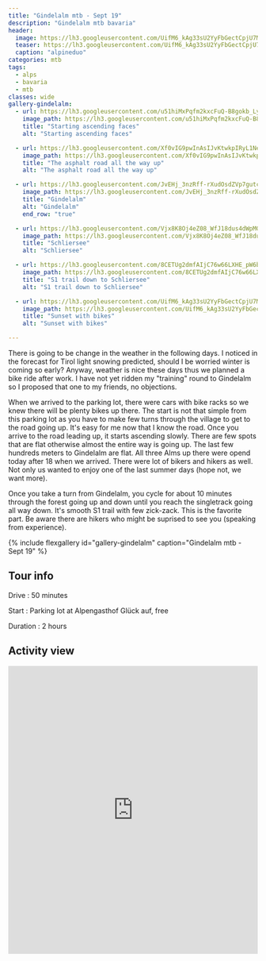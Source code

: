 ```yaml
---
title: "Gindelalm mtb - Sept 19"
description: "Gindelalm mtb bavaria"
header:
  image: https://lh3.googleusercontent.com/UifM6_kAg33sU2YyFbGectCpjU7MVbvhpxI13mt3NFzRlCztIBpa-r07ejV07zRqW1B9juzYpv3AOGJMA1NFfxulcm16AZwdQa9_9ZSnYnxQBoSM8xKIt7hpo7zRIgl0P3DPmjAZcJZQt3u_0TeztL1kbJEh-uC6fsauVSL6DBA4VaLsaZb0t-y4FhdG-BDsATPBE3W66gyFF-QaybKGyp1odZwtiKbTavv7fqtayFG77NS3faPziMcc7zJE2-JaY_R1m94AbRfkphTO6xxV42k-s7wwp4JGd5RrrP5jU6KizXcP1fbArsMmVfpsOb8siaSJwM70A8xbIYGzvabE3leRKUdZ9NUfuo2TyApCIa6a1OOHmx7S2KbNPfLQeHYW16SFrE16LwsNEa4PhnND1LJMSrXKSEmFGweUKAYaLf7K8LE-JtFZTMwZYuMG-_bMlg1nDYdYRVo7_9qB64YAW2dh4WHnilraWUS6n7FrwiPsyN529ZwcX49As_rNVgP0D0OzDaNLV7yoRCPOo_c2NYMdNhOq1SdadE34sVsetCBMhziw0N-D3RPFJiYKI_eIyiL3RGBrXRnVLPaO6hcq8LuEMzJY5PJlNILdRnFS-WLQDTzCethv4l4ncZtB1EYx9EFEyoDHQHhM_TbzjoTazs3bjhH6ZNwKGLWyTYnfr0Lx4xvaVHn6uDZ67dXoF3zvJfPuJIjmSTXQGyiMDMrztPYogbT3SdlqQPHOKfh6SymmuKNE9A=w2054-h1542-no
  teaser: https://lh3.googleusercontent.com/UifM6_kAg33sU2YyFbGectCpjU7MVbvhpxI13mt3NFzRlCztIBpa-r07ejV07zRqW1B9juzYpv3AOGJMA1NFfxulcm16AZwdQa9_9ZSnYnxQBoSM8xKIt7hpo7zRIgl0P3DPmjAZcJZQt3u_0TeztL1kbJEh-uC6fsauVSL6DBA4VaLsaZb0t-y4FhdG-BDsATPBE3W66gyFF-QaybKGyp1odZwtiKbTavv7fqtayFG77NS3faPziMcc7zJE2-JaY_R1m94AbRfkphTO6xxV42k-s7wwp4JGd5RrrP5jU6KizXcP1fbArsMmVfpsOb8siaSJwM70A8xbIYGzvabE3leRKUdZ9NUfuo2TyApCIa6a1OOHmx7S2KbNPfLQeHYW16SFrE16LwsNEa4PhnND1LJMSrXKSEmFGweUKAYaLf7K8LE-JtFZTMwZYuMG-_bMlg1nDYdYRVo7_9qB64YAW2dh4WHnilraWUS6n7FrwiPsyN529ZwcX49As_rNVgP0D0OzDaNLV7yoRCPOo_c2NYMdNhOq1SdadE34sVsetCBMhziw0N-D3RPFJiYKI_eIyiL3RGBrXRnVLPaO6hcq8LuEMzJY5PJlNILdRnFS-WLQDTzCethv4l4ncZtB1EYx9EFEyoDHQHhM_TbzjoTazs3bjhH6ZNwKGLWyTYnfr0Lx4xvaVHn6uDZ67dXoF3zvJfPuJIjmSTXQGyiMDMrztPYogbT3SdlqQPHOKfh6SymmuKNE9A=w800-h300-no
  caption: "alpineduo"
categories: mtb
tags:
  - alps
  - bavaria
  - mtb
classes: wide
gallery-gindelalm:
  - url: https://lh3.googleusercontent.com/u51hiMxPqfm2kxcFuQ-B8gokb_LycmsdnsguMal8XpoZY5XttFDweNfvLijD8YHek8d13mwdit3s_skKrypceSFdiXorlCUv0PMKCdBBmetcSFLmSwUI9W6n4ir3n9xPxYXQbfZn0e1HlJqGkTWZ2y2Ol2nQ1GyskddynJpO--DCgFG0h1Fjvrg2n_xk4sXXruqA04QnmY2rq-7__IaxSoBsfO3yPiVC9ooQM1uUd_JCeJr_lsEjyLwgjm-NoT0Gx23U7HvrOxFXa3bHLbNr92RgR9JVFSPSmK2YbuKcNRgMSgJjS9QnuKXVxQMRuEIKQsDVhh6is0GT2fqV7usAxhazgh-bDjCAwZBkLPbeulPEIbXK40EerWD4OQ0nLstwh_3Vv3Tw8e7ooH75oAg4piKS8VG_DgtRwc0MMkcgiVHkHgBdsnyNdVPYaQPKi_a2rRZ6Wl-T-fLGFNW18HS0jB8p4ZqNlvNtnA_iGB58MCEgiz_ANswQLl-6moWF76UirhfBj-8P2cEIyflfR4xzlFqPXyeh_QAN1vsF9VWeCS-ghmFGIlFLXtdbqGwm-2J1ZTdJ9tTrFbiG6ebNUTzRThGpm7hSDWl1UI5Vnc9BrJAdN1HYJH498zYuhrYbuL0l1XIJtgY-4TD4GYVamN8j5z2HjUlwvF1uTiyH13l_dvdjnaBqFCE7ELNiTo8n7NqY71sZjjI9KpFyoc29e3wYZ-h_1is3jc2LNAZ7Bl6C8ojaZ1AYWQ=w2054-h1540-no
    image_path: https://lh3.googleusercontent.com/u51hiMxPqfm2kxcFuQ-B8gokb_LycmsdnsguMal8XpoZY5XttFDweNfvLijD8YHek8d13mwdit3s_skKrypceSFdiXorlCUv0PMKCdBBmetcSFLmSwUI9W6n4ir3n9xPxYXQbfZn0e1HlJqGkTWZ2y2Ol2nQ1GyskddynJpO--DCgFG0h1Fjvrg2n_xk4sXXruqA04QnmY2rq-7__IaxSoBsfO3yPiVC9ooQM1uUd_JCeJr_lsEjyLwgjm-NoT0Gx23U7HvrOxFXa3bHLbNr92RgR9JVFSPSmK2YbuKcNRgMSgJjS9QnuKXVxQMRuEIKQsDVhh6is0GT2fqV7usAxhazgh-bDjCAwZBkLPbeulPEIbXK40EerWD4OQ0nLstwh_3Vv3Tw8e7ooH75oAg4piKS8VG_DgtRwc0MMkcgiVHkHgBdsnyNdVPYaQPKi_a2rRZ6Wl-T-fLGFNW18HS0jB8p4ZqNlvNtnA_iGB58MCEgiz_ANswQLl-6moWF76UirhfBj-8P2cEIyflfR4xzlFqPXyeh_QAN1vsF9VWeCS-ghmFGIlFLXtdbqGwm-2J1ZTdJ9tTrFbiG6ebNUTzRThGpm7hSDWl1UI5Vnc9BrJAdN1HYJH498zYuhrYbuL0l1XIJtgY-4TD4GYVamN8j5z2HjUlwvF1uTiyH13l_dvdjnaBqFCE7ELNiTo8n7NqY71sZjjI9KpFyoc29e3wYZ-h_1is3jc2LNAZ7Bl6C8ojaZ1AYWQ=w400-h300-no
    title: "Starting ascending faces"
    alt: "Starting ascending faces"

  - url: https://lh3.googleusercontent.com/Xf0vIG9pwInAsIJvKtwkpIRyL1NedDjjJtybVHDMWfIhFG71FScbEYwWE_FXppN6ViGKRqivOQInwcxo7lLB4eyYF_esYUSDzOv1Zp1wF0iL55ootuAIKx-ztpY57XQYTU3yLpBahOxg6hYEkbSW5p-ONzMZZj4oMFL6p3VVyd40_utjAgRgYkzRBvS8Y5_EgC1ChJMNIeH7YOeOy2yqY_3-rpVTE3wUY1V2kExhfckndwHLGZjB9QSwOZN4_5xu-t4STMRd0tfsvKgEJsNaOhSQ3rjz6KwiMg_DCyGXR2mbQYIM_4_sVsHNTdwFUTcd-vTQOZXWrByBKwNSd11yo74ndxAJXVe0Pw90OO5874vQt128Ej8C_It9ZvHB7VzM-7u6VdfTbc5Rz_XX5TcoHs9Ig3ARFfSMTawA2fzSBIor_H11NdqkgEziNPUkfbzWqH8-IdWfNT2BYEF18LKqSDzUoQXv7dSVrUd8MfRYz6WztHcW9Ovk9_jCO1gjTWOLrLotdnuhoVKt_Ux1JM05QdW3I7EMWAGZkG2O_VaN6tzMGLaJ1uSP41YOB1GoBAT0R_0IH4i9Vm7BtPzU2b-Eq_sOI3G97TaVXVEBwCkqp2ZPz77CI5NJwCzs_HsciHR2CYrevCS79dlFQ7Cluhy74SNAUByOSUaM0RNn4BZmwtDMwnborzEH-IOJ42wJSrLiaBvF7PzbIu6KGoiuZE2omVnTn4acLbuKaP3S_vYrnLadZMJgpA=w1156-h1540-no
    image_path: https://lh3.googleusercontent.com/Xf0vIG9pwInAsIJvKtwkpIRyL1NedDjjJtybVHDMWfIhFG71FScbEYwWE_FXppN6ViGKRqivOQInwcxo7lLB4eyYF_esYUSDzOv1Zp1wF0iL55ootuAIKx-ztpY57XQYTU3yLpBahOxg6hYEkbSW5p-ONzMZZj4oMFL6p3VVyd40_utjAgRgYkzRBvS8Y5_EgC1ChJMNIeH7YOeOy2yqY_3-rpVTE3wUY1V2kExhfckndwHLGZjB9QSwOZN4_5xu-t4STMRd0tfsvKgEJsNaOhSQ3rjz6KwiMg_DCyGXR2mbQYIM_4_sVsHNTdwFUTcd-vTQOZXWrByBKwNSd11yo74ndxAJXVe0Pw90OO5874vQt128Ej8C_It9ZvHB7VzM-7u6VdfTbc5Rz_XX5TcoHs9Ig3ARFfSMTawA2fzSBIor_H11NdqkgEziNPUkfbzWqH8-IdWfNT2BYEF18LKqSDzUoQXv7dSVrUd8MfRYz6WztHcW9Ovk9_jCO1gjTWOLrLotdnuhoVKt_Ux1JM05QdW3I7EMWAGZkG2O_VaN6tzMGLaJ1uSP41YOB1GoBAT0R_0IH4i9Vm7BtPzU2b-Eq_sOI3G97TaVXVEBwCkqp2ZPz77CI5NJwCzs_HsciHR2CYrevCS79dlFQ7Cluhy74SNAUByOSUaM0RNn4BZmwtDMwnborzEH-IOJ42wJSrLiaBvF7PzbIu6KGoiuZE2omVnTn4acLbuKaP3S_vYrnLadZMJgpA=w300-h400-no
    title: "The asphalt road all the way up"
    alt: "The asphalt road all the way up"

  - url: https://lh3.googleusercontent.com/JvEHj_3nzRff-rXudOsdZVp7gutcTPMNxkw-e8Oa7dbhW2q9ltEV-fIYRlaoj_A-y_aTe4Yy5FCyOW0YszvZYzh-jD9pFxnue7nxo6pl0V4Ckox2rzWLVHHQwLKzZ9EOJdwteBy4vFhhcO6ZeTrI3Lb9UVs7dTxWOpbJdz_Jw2OGGdbVeZUZC0y1XGL-JYz9T_0NUm--FpcjjmnYQ57OrE5lLBrATGMBQADW3TyRCsXNYNmc5RjsKnExpZHl3hoNqCOVzYIJdMcqSYz78vuRtFrSupYjeDNKvr-G3S5rcoOyy6JIDuJHndcaYFTqNxZy1r4fXHs5MLiO_1WXwy0H8EjoGTbsdaUVRx8sYI4kYHTY-cbzJYQf5SXle5TS3fiZO-1neYM-p2G1lkI0BQy3n_fIu0BUf38ZxGUdDnFcWx9j4WG5j03novZ9ezE93fiWTUK_hW0zE-hh51JVwkD77Kl0zhrz4oXERpC7hgxIZTDH1VYJKfD9sbAPGXotnKEUADyIv_raa6EPWwRpMCrl0uFcN9hC8kyCBT-47Z1liiZfM0S2ghlgma5JgaeyuctKla-U4JGpR4ALMXtIgixRuqgg6dXYQQWK0mpEMHHMlvIYlgGjxkjMvo5KnOevvkHOQlkdK8cYzVr1u7VIhrOM82vWdPntYZRfuevQCPVn_etpAQr8DlQ6Euo2mEzMB-KnG9Gqf-lpqGmJvDAy-wIvOH1LA4wGgIOkzNKvu2Ugnt7KaIO9Mw=w2054-h1542-no
    image_path: https://lh3.googleusercontent.com/JvEHj_3nzRff-rXudOsdZVp7gutcTPMNxkw-e8Oa7dbhW2q9ltEV-fIYRlaoj_A-y_aTe4Yy5FCyOW0YszvZYzh-jD9pFxnue7nxo6pl0V4Ckox2rzWLVHHQwLKzZ9EOJdwteBy4vFhhcO6ZeTrI3Lb9UVs7dTxWOpbJdz_Jw2OGGdbVeZUZC0y1XGL-JYz9T_0NUm--FpcjjmnYQ57OrE5lLBrATGMBQADW3TyRCsXNYNmc5RjsKnExpZHl3hoNqCOVzYIJdMcqSYz78vuRtFrSupYjeDNKvr-G3S5rcoOyy6JIDuJHndcaYFTqNxZy1r4fXHs5MLiO_1WXwy0H8EjoGTbsdaUVRx8sYI4kYHTY-cbzJYQf5SXle5TS3fiZO-1neYM-p2G1lkI0BQy3n_fIu0BUf38ZxGUdDnFcWx9j4WG5j03novZ9ezE93fiWTUK_hW0zE-hh51JVwkD77Kl0zhrz4oXERpC7hgxIZTDH1VYJKfD9sbAPGXotnKEUADyIv_raa6EPWwRpMCrl0uFcN9hC8kyCBT-47Z1liiZfM0S2ghlgma5JgaeyuctKla-U4JGpR4ALMXtIgixRuqgg6dXYQQWK0mpEMHHMlvIYlgGjxkjMvo5KnOevvkHOQlkdK8cYzVr1u7VIhrOM82vWdPntYZRfuevQCPVn_etpAQr8DlQ6Euo2mEzMB-KnG9Gqf-lpqGmJvDAy-wIvOH1LA4wGgIOkzNKvu2Ugnt7KaIO9Mw=w400-h300-no
    title: "Gindelalm"
    alt: "Gindelalm"
    end_row: "true"

  - url: https://lh3.googleusercontent.com/Vjx8K8Oj4eZ08_WfJ18dus4dWpMGWelxXopawIw2_nPax8INadc8ED5U0nuCHXPrvSIuIBmzVPir50I5vr36n8asXadHKTNuvU3zmVZ6dwfKN968iLK6_R9xOLliQCGqpChGcXEtmUrkutNBkIn0kRr5sX-wt8a-agr2o8IcHcWpIje8AcLzX-E8izBUbwdPSnWylIcWbukdIWGraclW6IVUsTAdiYNy8Tdu8GSR07_acaQ7ZPESgvjzTIJVEUxFlCnbeFmnCQdTdW9dcG-sd-iArgpaE_aO7nxJ17lLoIJ0CaRmzKnc2I9imNwGNRF7N-BRNs1sPgEcoj6y2RqcGe0Eif08heTFD3vJa59XlRueCruJsfnfzn-m7V6-HBdcCK-c74W1pqmnQJsRGODCh21hgAl9ZZvQtkzD0FUfS3zwC5y4F0ATX6xAfhxb559fH1d7uweg9dM63ryAzYeGO690EBWDcBZKVLUO6zgzHZSThnkaCbo2Wo7Rh4Xo59eN72u55qEzz143lMXBtKhGbgz5uT5zpCrFNcRAcV0ecHqqvWRyffsqLp0M7fs140XK_WtQ1gx3vcWQ91xXTA69d8p3Vlv1Vse71X2tqoB-_dMQKj9z9QqsOH1ewlljTdQGLUBK8PjC5DtcYCPtVAvsemmKJ7vQmy0xc5TpB3i2UIRxnKlJXg0CU22T-UUeeCuneF3z-Yv4LlOlouvkHwXjToglOCm1di3A7mgm4dTf6EoszlAhYw=w1156-h1540-no
    image_path: https://lh3.googleusercontent.com/Vjx8K8Oj4eZ08_WfJ18dus4dWpMGWelxXopawIw2_nPax8INadc8ED5U0nuCHXPrvSIuIBmzVPir50I5vr36n8asXadHKTNuvU3zmVZ6dwfKN968iLK6_R9xOLliQCGqpChGcXEtmUrkutNBkIn0kRr5sX-wt8a-agr2o8IcHcWpIje8AcLzX-E8izBUbwdPSnWylIcWbukdIWGraclW6IVUsTAdiYNy8Tdu8GSR07_acaQ7ZPESgvjzTIJVEUxFlCnbeFmnCQdTdW9dcG-sd-iArgpaE_aO7nxJ17lLoIJ0CaRmzKnc2I9imNwGNRF7N-BRNs1sPgEcoj6y2RqcGe0Eif08heTFD3vJa59XlRueCruJsfnfzn-m7V6-HBdcCK-c74W1pqmnQJsRGODCh21hgAl9ZZvQtkzD0FUfS3zwC5y4F0ATX6xAfhxb559fH1d7uweg9dM63ryAzYeGO690EBWDcBZKVLUO6zgzHZSThnkaCbo2Wo7Rh4Xo59eN72u55qEzz143lMXBtKhGbgz5uT5zpCrFNcRAcV0ecHqqvWRyffsqLp0M7fs140XK_WtQ1gx3vcWQ91xXTA69d8p3Vlv1Vse71X2tqoB-_dMQKj9z9QqsOH1ewlljTdQGLUBK8PjC5DtcYCPtVAvsemmKJ7vQmy0xc5TpB3i2UIRxnKlJXg0CU22T-UUeeCuneF3z-Yv4LlOlouvkHwXjToglOCm1di3A7mgm4dTf6EoszlAhYw=w300-h400-no
    title: "Schliersee"
    alt: "Schliersee"

  - url: https://lh3.googleusercontent.com/8CETUg2dmfAIjC76w66LXHE_pW6bm0MJ3D-XyYrgBuNkXK1uultEdl0jopmQrCrHgq7x99tvwTsRCwSXluvW5fTNyeiNg-InOFxDaKpzpV7_D9_SpjWKkdBYObHIIAwBP1qMKGo73RaX6Q3qWEfUX2pA1IGlMy8uue38JaqdV2VRrCgjVLVIaHH1KhaydLg4PcLprYx8ym0GSLnmC6ZeGYEnGm7x-713HG_joDIfTy5X5a4DCtSAs35haCDvWPS5y7s6_3iox12Ss1AvsMuUd2dAKayja44551b0BqKdpPQ_iAEz0zSGM-QGSfL1VPYQiH8bYmKUNy_8TRrMEOAGCk6DbRxX7sZboc1nFcfGBac8xKWeJJuTpJ0AZFQ9SrEjyoVqaG5T7ap4gG6ttwyi5CDUMZMDsjirAWNqaaOEuwt9uD7MQ-Z662QUXDvXbxmdstFVebEWDgAL7pr-_G5oi0DeVofhIr1HbqdG9qtA9nKdFskgdOAbToZI5e8X0BeLQKqnt_fOIi3Y7M86FS6abV9ZjonRXQm4kOm9ZOlkeKfsMG8H4-YJ18a5gsdWOEcZC4STRdO471hVorKYDp-d8Z9rpJfQeOO6X8bt7Vpew_mkm6iC2AbZYRx0kvQNDPE769F7pKUx0MgyQVjcqhFwf5qzztHyIHapUYuiJigGsJ7FyqoZrXbVCEg3u3lVtqNveI4Ki4gEtl0N7nQkhi_UHBB5qHHDP5GigLUkvg755W-VP-zvxQ=w1156-h1540-no
    image_path: https://lh3.googleusercontent.com/8CETUg2dmfAIjC76w66LXHE_pW6bm0MJ3D-XyYrgBuNkXK1uultEdl0jopmQrCrHgq7x99tvwTsRCwSXluvW5fTNyeiNg-InOFxDaKpzpV7_D9_SpjWKkdBYObHIIAwBP1qMKGo73RaX6Q3qWEfUX2pA1IGlMy8uue38JaqdV2VRrCgjVLVIaHH1KhaydLg4PcLprYx8ym0GSLnmC6ZeGYEnGm7x-713HG_joDIfTy5X5a4DCtSAs35haCDvWPS5y7s6_3iox12Ss1AvsMuUd2dAKayja44551b0BqKdpPQ_iAEz0zSGM-QGSfL1VPYQiH8bYmKUNy_8TRrMEOAGCk6DbRxX7sZboc1nFcfGBac8xKWeJJuTpJ0AZFQ9SrEjyoVqaG5T7ap4gG6ttwyi5CDUMZMDsjirAWNqaaOEuwt9uD7MQ-Z662QUXDvXbxmdstFVebEWDgAL7pr-_G5oi0DeVofhIr1HbqdG9qtA9nKdFskgdOAbToZI5e8X0BeLQKqnt_fOIi3Y7M86FS6abV9ZjonRXQm4kOm9ZOlkeKfsMG8H4-YJ18a5gsdWOEcZC4STRdO471hVorKYDp-d8Z9rpJfQeOO6X8bt7Vpew_mkm6iC2AbZYRx0kvQNDPE769F7pKUx0MgyQVjcqhFwf5qzztHyIHapUYuiJigGsJ7FyqoZrXbVCEg3u3lVtqNveI4Ki4gEtl0N7nQkhi_UHBB5qHHDP5GigLUkvg755W-VP-zvxQ=w300-h400-no
    title: "S1 trail down to Schliersee"
    alt: "S1 trail down to Schliersee"

  - url: https://lh3.googleusercontent.com/UifM6_kAg33sU2YyFbGectCpjU7MVbvhpxI13mt3NFzRlCztIBpa-r07ejV07zRqW1B9juzYpv3AOGJMA1NFfxulcm16AZwdQa9_9ZSnYnxQBoSM8xKIt7hpo7zRIgl0P3DPmjAZcJZQt3u_0TeztL1kbJEh-uC6fsauVSL6DBA4VaLsaZb0t-y4FhdG-BDsATPBE3W66gyFF-QaybKGyp1odZwtiKbTavv7fqtayFG77NS3faPziMcc7zJE2-JaY_R1m94AbRfkphTO6xxV42k-s7wwp4JGd5RrrP5jU6KizXcP1fbArsMmVfpsOb8siaSJwM70A8xbIYGzvabE3leRKUdZ9NUfuo2TyApCIa6a1OOHmx7S2KbNPfLQeHYW16SFrE16LwsNEa4PhnND1LJMSrXKSEmFGweUKAYaLf7K8LE-JtFZTMwZYuMG-_bMlg1nDYdYRVo7_9qB64YAW2dh4WHnilraWUS6n7FrwiPsyN529ZwcX49As_rNVgP0D0OzDaNLV7yoRCPOo_c2NYMdNhOq1SdadE34sVsetCBMhziw0N-D3RPFJiYKI_eIyiL3RGBrXRnVLPaO6hcq8LuEMzJY5PJlNILdRnFS-WLQDTzCethv4l4ncZtB1EYx9EFEyoDHQHhM_TbzjoTazs3bjhH6ZNwKGLWyTYnfr0Lx4xvaVHn6uDZ67dXoF3zvJfPuJIjmSTXQGyiMDMrztPYogbT3SdlqQPHOKfh6SymmuKNE9A=w2054-h1542-no
    image_path: https://lh3.googleusercontent.com/UifM6_kAg33sU2YyFbGectCpjU7MVbvhpxI13mt3NFzRlCztIBpa-r07ejV07zRqW1B9juzYpv3AOGJMA1NFfxulcm16AZwdQa9_9ZSnYnxQBoSM8xKIt7hpo7zRIgl0P3DPmjAZcJZQt3u_0TeztL1kbJEh-uC6fsauVSL6DBA4VaLsaZb0t-y4FhdG-BDsATPBE3W66gyFF-QaybKGyp1odZwtiKbTavv7fqtayFG77NS3faPziMcc7zJE2-JaY_R1m94AbRfkphTO6xxV42k-s7wwp4JGd5RrrP5jU6KizXcP1fbArsMmVfpsOb8siaSJwM70A8xbIYGzvabE3leRKUdZ9NUfuo2TyApCIa6a1OOHmx7S2KbNPfLQeHYW16SFrE16LwsNEa4PhnND1LJMSrXKSEmFGweUKAYaLf7K8LE-JtFZTMwZYuMG-_bMlg1nDYdYRVo7_9qB64YAW2dh4WHnilraWUS6n7FrwiPsyN529ZwcX49As_rNVgP0D0OzDaNLV7yoRCPOo_c2NYMdNhOq1SdadE34sVsetCBMhziw0N-D3RPFJiYKI_eIyiL3RGBrXRnVLPaO6hcq8LuEMzJY5PJlNILdRnFS-WLQDTzCethv4l4ncZtB1EYx9EFEyoDHQHhM_TbzjoTazs3bjhH6ZNwKGLWyTYnfr0Lx4xvaVHn6uDZ67dXoF3zvJfPuJIjmSTXQGyiMDMrztPYogbT3SdlqQPHOKfh6SymmuKNE9A=w400-h300-no
    title: "Sunset with bikes"
    alt: "Sunset with bikes"

---
```


There is going to be change in the weather in the following days. I noticed in the forecast for Tirol light snowing predicted, should I be worried winter is coming so early? Anyway, weather is nice these days thus we planned a bike ride after work. I have not yet ridden my "training" round to Gindelalm so I proposed that one to my friends, no objections.

When we arrived to the parking lot, there were cars with bike racks so we knew there will be plenty bikes up there. The start is not that simple from this parking lot as you have to make few turns through the village to get to the road going up. It's easy for me now that I know the road. Once you arrive to the road leading up, it starts ascending slowly. There are few spots that are flat otherwise almost the entire way is going up. The last few hundreds meters to Gindelalm are flat. All three Alms up there were opend today after 18 when we arrived. There were lot of bikers and hikers as well. Not only us wanted to enjoy one of the last summer days (hope not, we want more). 

Once you take a turn from Gindelalm, you cycle for about 10 minutes through the forest going up and down until you reach the singletrack going all way down. It's smooth S1 trail with few zick-zack. This is the favorite part. Be aware there are hikers who might be suprised to see you (speaking from experience). 

{% include flexgallery id="gallery-gindelalm" caption="Gindelalm mtb - Sept 19" %}

## Tour info

Drive
: 50 minutes

Start
: Parking lot at Alpengasthof Glück auf, free

Duration
: 2 hours

## Activity view

<iframe src="https://www.komoot.com/tour/91701687/embed?profile=1" width="100%" height="580" frameborder="0" scrolling="no"></iframe>
